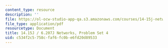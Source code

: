 ```yaml
---
content_type: resource
description: ''
file: https://ol-ocw-studio-app-qa.s3.amazonaws.com/courses/14-15j-networks-spring-2018/c534f2c5758cfaf6fc0be6fd20d89533_MIT14_15JS18_ps4.pdf
file_type: application/pdf
resourcetype: Document
title: 14.15J / 6.207J Networks, Problem Set 4
uid: c534f2c5-758c-faf6-fc0b-e6fd20d89533
---
```

